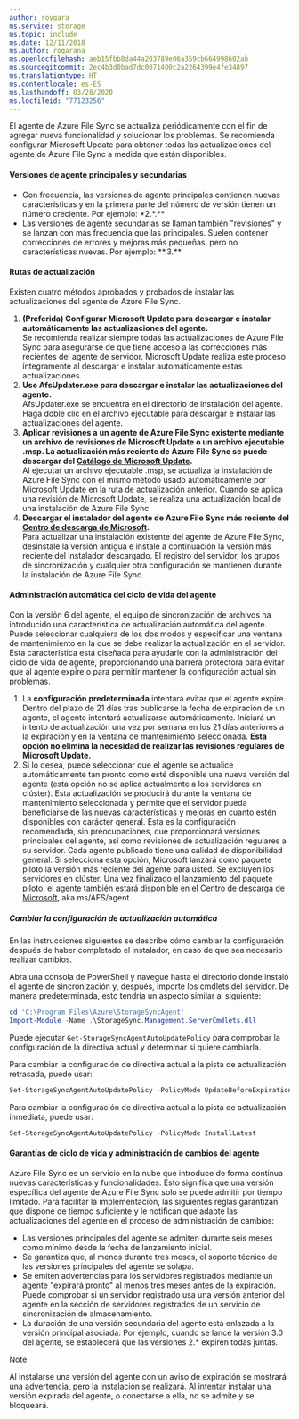 ```yaml
---
author: roygara
ms.service: storage
ms.topic: include
ms.date: 12/11/2018
ms.author: rogarana
ms.openlocfilehash: aeb15fbb8da44a203789e06a359cb664998602ab
ms.sourcegitcommit: 2ec4b3d0bad7dc0071400c2a2264399e4fe34897
ms.translationtype: HT
ms.contentlocale: es-ES
ms.lasthandoff: 03/28/2020
ms.locfileid: "77123256"
---
```

El agente de Azure File Sync se actualiza periódicamente con el fin de agregar nueva funcionalidad y solucionar los problemas. Se recomienda configurar Microsoft Update para obtener todas las actualizaciones del agente de Azure File Sync a medida que están disponibles.

#### <a name="major-vs-minor-agent-versions"></a>Versiones de agente principales y secundarias
* Con frecuencia, las versiones de agente principales contienen nuevas características y en la primera parte del número de versión tienen un número creciente. Por ejemplo: \*2.\*.\*\*
* Las versiones de agente secundarias se llaman también "revisiones" y se lanzan con más frecuencia que las principales. Suelen contener correcciones de errores y mejoras más pequeñas, pero no características nuevas. Por ejemplo: \*\*.3.\*\*

#### <a name="upgrade-paths"></a>Rutas de actualización
Existen cuatro métodos aprobados y probados de instalar las actualizaciones del agente de Azure File Sync. 
1. **(Preferida) Configurar Microsoft Update para descargar e instalar automáticamente las actualizaciones del agente.**  
    Se recomienda realizar siempre todas las actualizaciones de Azure File Sync para asegurarse de que tiene acceso a las correcciones más recientes del agente de servidor. Microsoft Update realiza este proceso íntegramente al descargar e instalar automáticamente estas actualizaciones.
2. **Use AfsUpdater.exe para descargar e instalar las actualizaciones del agente.**  
    AfsUpdater.exe se encuentra en el directorio de instalación del agente. Haga doble clic en el archivo ejecutable para descargar e instalar las actualizaciones del agente. 
3. **Aplicar revisiones a un agente de Azure File Sync existente mediante un archivo de revisiones de Microsoft Update o un archivo ejecutable .msp. La actualización más reciente de Azure File Sync se puede descargar del [Catálogo de Microsoft Update](https://www.catalog.update.microsoft.com/Search.aspx?q=Azure%20File%20Sync).**  
    Al ejecutar un archivo ejecutable .msp, se actualiza la instalación de Azure File Sync con el mismo método usado automáticamente por Microsoft Update en la ruta de actualización anterior. Cuando se aplica una revisión de Microsoft Update, se realiza una actualización local de una instalación de Azure File Sync.
4. **Descargar el instalador del agente de Azure File Sync más reciente del [Centro de descarga de Microsoft](https://go.microsoft.com/fwlink/?linkid=858257).**  
    Para actualizar una instalación existente del agente de Azure File Sync, desinstale la versión antigua e instale a continuación la versión más reciente del instalador descargado. El registro del servidor, los grupos de sincronización y cualquier otra configuración se mantienen durante la instalación de Azure File Sync.

#### <a name="automatic-agent-lifecycle-management"></a>Administración automática del ciclo de vida del agente
Con la versión 6 del agente, el equipo de sincronización de archivos ha introducido una característica de actualización automática del agente. Puede seleccionar cualquiera de los dos modos y especificar una ventana de mantenimiento en la que se debe realizar la actualización en el servidor. Esta característica está diseñada para ayudarle con la administración del ciclo de vida de agente, proporcionando una barrera protectora para evitar que al agente expire o para permitir mantener la configuración actual sin problemas.
1. La **configuración predeterminada** intentará evitar que el agente expire. Dentro del plazo de 21 días tras publicarse la fecha de expiración de un agente, el agente intentará actualizarse automáticamente. Iniciará un intento de actualización una vez por semana en los 21 días anteriores a la expiración y en la ventana de mantenimiento seleccionada. **Esta opción no elimina la necesidad de realizar las revisiones regulares de Microsoft Update.**
1. Si lo desea, puede seleccionar que el agente se actualice automáticamente tan pronto como esté disponible una nueva versión del agente (esta opción no se aplica actualmente a los servidores en clúster). Esta actualización se producirá durante la ventana de mantenimiento seleccionada y permite que el servidor pueda beneficiarse de las nuevas características y mejoras en cuanto estén disponibles con carácter general. Esta es la configuración recomendada, sin preocupaciones, que proporcionará versiones principales del agente, así como revisiones de actualización regulares a su servidor. Cada agente publicado tiene una calidad de disponibilidad general. Si selecciona esta opción, Microsoft lanzará como paquete piloto la versión más reciente del agente para usted. Se excluyen los servidores en clúster. Una vez finalizado el lanzamiento del paquete piloto, el agente también estará disponible en el [Centro de descarga de Microsoft](https://go.microsoft.com/fwlink/?linkid=858257), aka.ms/AFS/agent.

 ##### <a name="changing-the-auto-upgrade-setting"></a>Cambiar la configuración de actualización automática

En las instrucciones siguientes se describe cómo cambiar la configuración después de haber completado el instalador, en caso de que sea necesario realizar cambios.

Abra una consola de PowerShell y navegue hasta el directorio donde instaló el agente de sincronización y, después, importe los cmdlets del servidor. De manera predeterminada, esto tendría un aspecto similar al siguiente:
```powershell
cd 'C:\Program Files\Azure\StorageSyncAgent'
Import-Module -Name .\StorageSync.Management.ServerCmdlets.dll
```

Puede ejecutar `Get-StorageSyncAgentAutoUpdatePolicy` para comprobar la configuración de la directiva actual y determinar si quiere cambiarla.

Para cambiar la configuración de directiva actual a la pista de actualización retrasada, puede usar:
```powershell
Set-StorageSyncAgentAutoUpdatePolicy -PolicyMode UpdateBeforeExpiration
```

Para cambiar la configuración de directiva actual a la pista de actualización inmediata, puede usar:
```powershell
Set-StorageSyncAgentAutoUpdatePolicy -PolicyMode InstallLatest
```

#### <a name="agent-lifecycle-and-change-management-guarantees"></a>Garantías de ciclo de vida y administración de cambios del agente
Azure File Sync es un servicio en la nube que introduce de forma continua nuevas características y funcionalidades. Esto significa que una versión específica del agente de Azure File Sync solo se puede admitir por tiempo limitado. Para facilitar la implementación, las siguientes reglas garantizan que dispone de tiempo suficiente y le notifican que adapte las actualizaciones del agente en el proceso de administración de cambios:

- Las versiones principales del agente se admiten durante seis meses como mínimo desde la fecha de lanzamiento inicial.
- Se garantiza que, al menos durante tres meses, el soporte técnico de las versiones principales del agente se solapa. 
- Se emiten advertencias para los servidores registrados mediante un agente "expirará pronto" al menos tres meses antes de la expiración. Puede comprobar si un servidor registrado usa una versión anterior del agente en la sección de servidores registrados de un servicio de sincronización de almacenamiento.
- La duración de una versión secundaria del agente está enlazada a la versión principal asociada. Por ejemplo, cuando se lance la versión 3.0 del agente, se establecerá que las versiones 2.\* expiren todas juntas.

> [!Note]
> Al instalarse una versión del agente con un aviso de expiración se mostrará una advertencia, pero la instalación se realizará. Al intentar instalar una versión expirada del agente, o conectarse a ella, no se admite y se bloqueará.
